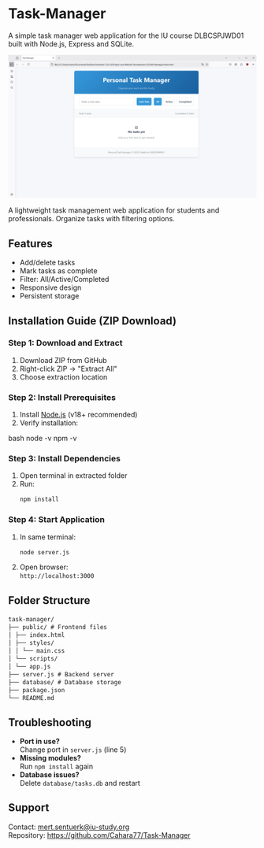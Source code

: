 # Task-Manager
A simple task manager web application for the IU course DLBCSPJWD01 built with Node.js, Express and SQLite.

![Task Manager Screenshot](/screenshots/app-preview.png)

A lightweight task management web application for students and professionals. Organize tasks with filtering options.

## Features
- Add/delete tasks
- Mark tasks as complete
- Filter: All/Active/Completed
- Responsive design
- Persistent storage

## Installation Guide (ZIP Download)

### Step 1: Download and Extract
1. Download ZIP from GitHub
2. Right-click ZIP → "Extract All"
3. Choose extraction location

### Step 2: Install Prerequisites
1. Install [Node.js](https://nodejs.org/) (v18+ recommended)
2. Verify installation:

bash
   node -v
   npm -v

### Step 3: Install Dependencies
1. Open terminal in extracted folder
2. Run:
   ```bash
   npm install
   ```

### Step 4: Start Application
1. In same terminal:
   ```bash
   node server.js
   ```
2. Open browser:  
   `http://localhost:3000`

## Folder Structure
```
task-manager/
├── public/ # Frontend files
│ ├── index.html
│ ├── styles/
│ │ └── main.css
│ └── scripts/
│ └── app.js
├── server.js # Backend server
├── database/ # Database storage
├── package.json
└── README.md
```

## Troubleshooting
- **Port in use?**  
  Change port in `server.js` (line 5)
- **Missing modules?**  
  Run `npm install` again
- **Database issues?**  
  Delete `database/tasks.db` and restart

## Support
Contact: mert.sentuerk@iu-study.org  
Repository: https://github.com/Cahara77/Task-Manager
```
